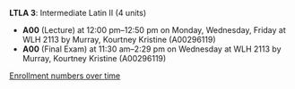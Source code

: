 **LTLA 3**: Intermediate Latin II (4 units)

- **A00** (Lecture) at 12:00 pm–12:50 pm on Monday, Wednesday, Friday at WLH 2113 by Murray, Kourtney Kristine (A00296119)
- **A00** (Final Exam) at 11:30 am–2:29 pm on Wednesday at WLH 2113 by Murray, Kourtney Kristine (A00296119)

[Enrollment numbers over time](./LTLA3.tsv)
